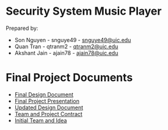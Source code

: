 # Security System Music Player
Prepared by:

+ Son Nguyen - snguye49 - snguye49@uic.edu
+ Quan Tran - qtranm2 - qtranm2@uic.edu
+ Akshant Jain - ajain78 - ajain78@uic.edu

# Final Project Documents
+ [Final Design Document](https://github.com/Akshantjain/Home-Security-System/blob/master/docs/Final%20Design%20Document.pdf)
+ [Final Project Presentation](https://github.com/Akshantjain/Home-Security-System/blob/master/docs/Project%20Presentation.pdf)
+ [Updated Design Document](https://github.com/Akshantjain/Home-Security-System/blob/master/docs/Updated%20Design%20Document.pdf)
+ [Team and Project Contract](https://github.com/Akshantjain/Home-Security-System/blob/master/docs/Team%20and%20Project%20Contract.pdf)
+ [Initial Team and Idea](https://github.com/Akshantjain/Home-Security-System/blob/master/docs/Initial%20team%20and%20Idea.pdf)
